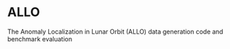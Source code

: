 # ALLO
The Anomaly Localization in Lunar Orbit (ALLO) data generation code and benchmark evaluation
